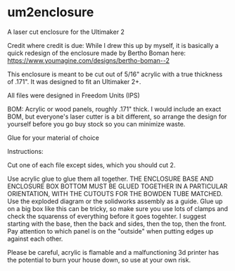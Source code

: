 # um2enclosure
A laser cut enclosure for the Ultimaker 2

Credit where credit is due: While I drew this up by myself, it is basically a quick redesign of the enclosure made by Bertho Boman here: https://www.youmagine.com/designs/bertho-boman--2



This enclosure is meant to be cut out of 5/16" acrylic with a true thickness of .171". It was designed to fit an Ultimaker 2+. 

All files were designed in Freedom Units (IPS)

BOM: 
Acrylic or wood panels, roughly .171" thick. I would include an exact BOM, but everyone's laser cutter is a bit different, so arrange the design for yourself before you go buy stock so you can minimize waste. 

Glue for your material of choice


Instructions: 

Cut one of each file except sides, which you should cut 2. 

Use acrylic glue to glue them all together. THE ENCLOSURE BASE AND ENCLOSURE BOX BOTTOM MUST BE GLUED TOGETHER IN A PARTICULAR ORIENTATION, WITH THE CUTOUTS FOR THE BOWDEN TUBE MATCHED. Use the exploded diagram or the solidworks assembly as a guide. Glue up on a big box like this can be tricky, so make sure you use lots of clamps and check the squarenss of everything before it goes togehter. I suggest starting with the base, then the back and sides, then the top, then the front. Pay attention to which panel is on the "outside" when putting edges up against each other. 



Please be careful, acrylic is flamable and a malfunctioning 3d printer has the potential to burn your house down, so use at your own risk. 
